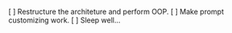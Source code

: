 [ ] Restructure the architeture and perform OOP.
[ ] Make prompt customizing work.
[ ] Sleep well...
